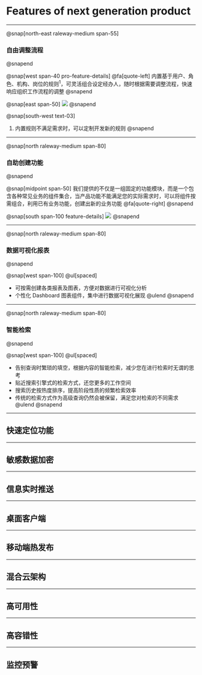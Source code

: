 # Features of next generation product

---

@snap[north-east raleway-medium span-55]
### 自由调整流程
@snapend

@snap[west span-40 pro-feature-details]
@fa[quote-left] 内置基于用户、角色、机构、岗位的规则<sup>1</sup>，可灵活组合设定经办人，随时根据需要调整流程，快速响应组织工作流程的调整
@snapend

@snap[east span-50]
![](https://flowable.com/wp-content/uploads/2018/07/flowable-case-modeler.svg)
@snapend

@snap[south-west text-03]
1. 内置规则不满足需求时，可以定制开发新的规则
@snapend

---

@snap[north raleway-medium span-80]
### 自助创建功能
@snapend

@snap[midpoint span-50]
我们提供的不仅是一组固定的功能模块，而是一个包含各种常见业务的组件集合，当产品功能不能满足您的实际需求时，可以将组件按需组合，利用已有业务功能，创建出新的业务功能 @fa[quote-right]
@snapend

@snap[south span-100 feature-details]
![](https://www.lego.com/portalskins/lego.com-css/1.0.0/assets/branding--products.5b3f57e594cec2e42a0aee4d0514fa52.jpg)
@snapend

---

@snap[north raleway-medium span-80]
### 数据可视化报表
@snapend

@snap[west span-100]
@ul[spaced]
- 可按需创建各类报表及图表，方便对数据进行可视化分析
- 个性化 Dashboard 图表组件，集中进行数据可视化展现
@ulend
@snapend

---

@snap[north raleway-medium span-80]
### 智能检索
@snapend

@snap[west span-100]
@ul[spaced]
- 告别查询时繁琐的填空，根据内容的智能检索，减少您在进行检索时无谓的思考
- 贴近搜索引擎式的检索方式，还您更多的工作空间
- 搜索历史按热度排序，提高阶段性质的频繁检索效率
- 传统的检索方式作为高级查询仍然会被保留，满足您对检索的不同需求
@ulend
@snapend

---

## 快速定位功能

---

## 敏感数据加密

---

## 信息实时推送

---

## 桌面客户端

---

## 移动端热发布

---

## 混合云架构

---

## 高可用性

---

## 高容错性

---

## 监控预警
